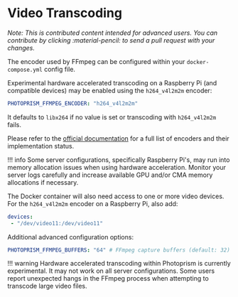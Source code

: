 # Video Transcoding

*Note: This is contributed content intended for advanced users. You can contribute by clicking :material-pencil: to send a pull request with your changes.*

The encoder used by FFmpeg can be configured within your `docker-compose.yml` config file.  

Experimental hardware accelerated transcoding on a Raspberry Pi (and compatible devices)
may be enabled using the `h264_v4l2m2m` encoder:

```yaml
PHOTOPRISM_FFMPEG_ENCODER: "h264_v4l2m2m"
```

It defaults to `libx264` if no value is set or transcoding with `h264_v4l2m2m` fails.

Please refer to the [official documentation](https://trac.ffmpeg.org/wiki/HWAccelIntro)
for a full list of encoders and their implementation status.

!!! info 
    Some server configurations, specifically Raspberry Pi's, may run into memory 
    allocation issues when using hardware acceleration. 
    Monitor your server logs carefully and increase available GPU and/or CMA memory 
    allocations if necessary. 

The Docker container will also need access to one or more video devices.
For the `h264_v4l2m2m` encoder on a Raspberry Pi, also add:
```yaml
devices:
 - "/dev/video11:/dev/video11"
```

Additional advanced configuration options:

```yaml
PHOTOPRISM_FFMPEG_BUFFERS: "64" # FFmpeg capture buffers (default: 32)
```

!!! warning
    Hardware accelerated transcoding within Photoprism is currently experimental.
    It may not work on all server configurations.
    Some users report unexpected hangs in the FFmpeg process when attempting to 
    transcode large video files. 
